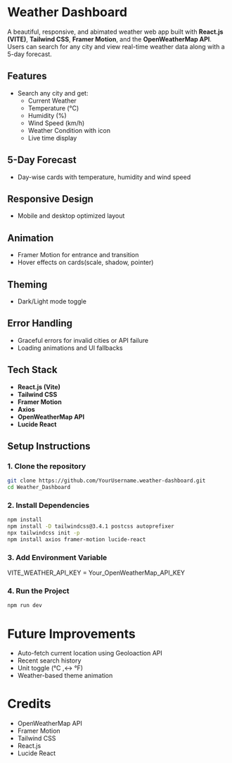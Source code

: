 # Weather Dashboard

A beautiful, responsive, and abimated weather web app built with **React.js (VITE)**, **Tailwind CSS**,  **Framer Motion**, and the **OpenWeatherMap API**.
Users can search for any city and view real-time weather data along with a 5-day forecast.


## Features

* Search any city and get:
    - Current Weather
    - Temperature (°C)
    - Humidity (%)
    - Wind Speed (km/h)
    - Weather Condition with icon
    - Live time display

## 5-Day Forecast
- Day-wise cards with temperature, humidity and wind speed

## Responsive Design
- Mobile and desktop optimized layout

## Animation
- Framer Motion for entrance and transition
- Hover effects on cards(scale, shadow, pointer)

## Theming
- Dark/Light mode toggle

## Error Handling
- Graceful errors for invalid cities or API failure
- Loading animations and UI fallbacks

## Tech Stack
- **React.js (Vite)**
- **Tailwind CSS**
- **Framer Motion**
- **Axios**
- **OpenWeatherMap API**
- **Lucide React**

## Setup Instructions
### 1. Clone the repository
```bash
git clone https://github.com/YourUsername.weather-dashboard.git
cd Weather_Dashboard
```

### 2. Install Dependencies
```bash
npm install
npm install -D tailwindcss@3.4.1 postcss autoprefixer
npx tailwindcss init -p
npm install axios framer-motion lucide-react
```

### 3. Add Environment Variable
VITE_WEATHER_API_KEY = Your_OpenWeatherMap_API_KEY

### 4. Run the Project
```bash
npm run dev
```
# Future Improvements
- Auto-fetch current location using Geoloaction API
- Recent search history
- Unit toggle (°C ,<-> °F)
- Weather-based theme animation

# Credits
- OpenWeatherMap API
- Framer Motion
- Tailwind CSS
- React.js
- Lucide React